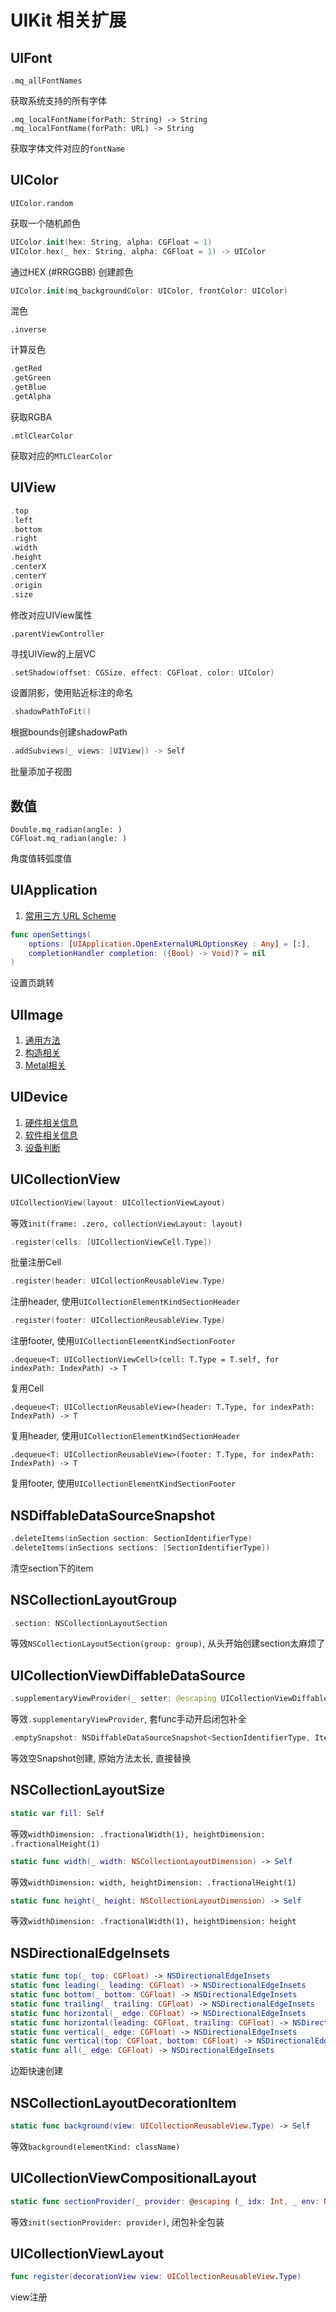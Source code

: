 # UIKit 相关扩展

## UIFont

```
.mq_allFontNames
```

获取系统支持的所有字体

```
.mq_localFontName(forPath: String) -> String
.mq_localFontName(forPath: URL) -> String
```

获取字体文件对应的`fontName`

## UIColor

```
UIColor.random
```

获取一个随机颜色

```swift
UIColor.init(hex: String, alpha: CGFloat = 1)
UIColor.hex(_ hex: String, alpha: CGFloat = 1) -> UIColor
```

通过HEX (\#RRGGBB) 创建颜色

```swift
UIColor.init(mq_backgroundColor: UIColor, frontColor: UIColor)
```

混色

```
.inverse
```

计算反色

```swift
.getRed
.getGreen
.getBlue
.getAlpha
```

获取RGBA

```
.mtlClearColor
```

获取对应的`MTLClearColor`

## UIView

```swift
.top
.left
.bottom
.right
.width
.height
.centerX
.centerY
.origin
.size
```

修改对应UIView属性



```
.parentViewController
```

寻找UIView的上层VC



```swift
.setShadow(offset: CGSize, effect: CGFloat, color: UIColor)
```

设置阴影，使用贴近标注的命名




```swift
.shadowPathToFit()
```

根据bounds创建shadowPath



```swift
.addSubviews(_ views: [UIView]) -> Self
```

批量添加子视图



## 数值

```
Double.mq_radian(angle: )
CGFloat.mq_radian(angle: )
```

角度值转弧度值

## UIApplication

1. [常用三方 URL Scheme](./UIApplication/UIApplication+MQThird.md)

```swift
func openSettings(
    options: [UIApplication.OpenExternalURLOptionsKey : Any] = [:],
    completionHandler completion: ((Bool) -> Void)? = nil
)
```

设置页跳转




## UIImage

1. [通用方法](UIImage/UIImage+MQ.md)
2. [构造相关](./UIImage/UIImage+Creator.md)
3. [Metal相关](UIImage/UIImage+MQMetal.md)

## UIDevice

1. [硬件相关信息](./UIDevice/UIDevice+MQHardware.md)
2. [软件相关信息](./UIDevice/UIDevice+MQSoftware.md)
3. [设备判断](./UIDevice/设备判断.md)

## UICollectionView

```swift
UICollectionView(layout: UICollectionViewLayout)
```

等效`init(frame: .zero, collectionViewLayout: layout)`



```swift
.register(cells: [UICollectionViewCell.Type])
```

批量注册Cell



```swift
.register(header: UICollectionReusableView.Type)
```

注册header, 使用`UICollectionElementKindSectionHeader`



```swift
.register(footer: UICollectionReusableView.Type)
```

注册footer, 使用`UICollectionElementKindSectionFooter`



```
.dequeue<T: UICollectionViewCell>(cell: T.Type = T.self, for indexPath: IndexPath) -> T
```

复用Cell



```
.dequeue<T: UICollectionReusableView>(header: T.Type, for indexPath: IndexPath) -> T
```

复用header, 使用`UICollectionElementKindSectionHeader`



```
.dequeue<T: UICollectionReusableView>(footer: T.Type, for indexPath: IndexPath) -> T
```

复用footer, 使用`UICollectionElementKindSectionFooter`



## NSDiffableDataSourceSnapshot

```swift
.deleteItems(inSection section: SectionIdentifierType)
.deleteItems(inSections sections: [SectionIdentifierType])
```

清空section下的item



## NSCollectionLayoutGroup

```swift
.section: NSCollectionLayoutSection
```

等效`NSCollectionLayoutSection(group: group)`, 从头开始创建section太麻烦了



## UICollectionViewDiffableDataSource

```swift
.supplementaryViewProvider(_ setter: @escaping UICollectionViewDiffableDataSource<SectionIdentifierType, ItemIdentifierType>.SupplementaryViewProvider)
```

等效`.supplementaryViewProvider`, 套func手动开启闭包补全



```swift
.emptySnapshot: NSDiffableDataSourceSnapshot<SectionIdentifierType, ItemIdentifierType>
```

等效空Snapshot创建, 原始方法太长, 直接替换



## NSCollectionLayoutSize

```swift
static var fill: Self
```

等效`widthDimension: .fractionalWidth(1), heightDimension: .fractionalHeight(1)`



```swift
static func width(_ width: NSCollectionLayoutDimension) -> Self
```

等效`widthDimension: width, heightDimension: .fractionalHeight(1)`



```swift
static func height(_ height: NSCollectionLayoutDimension) -> Self
```

等效`widthDimension: .fractionalWidth(1), heightDimension: height`



## NSDirectionalEdgeInsets

```swift
static func top(_ top: CGFloat) -> NSDirectionalEdgeInsets
static func leading(_ leading: CGFloat) -> NSDirectionalEdgeInsets
static func bottom(_ bottom: CGFloat) -> NSDirectionalEdgeInsets
static func trailing(_ trailing: CGFloat) -> NSDirectionalEdgeInsets
static func horizontal(_ edge: CGFloat) -> NSDirectionalEdgeInsets
static func horizontal(leading: CGFloat, trailing: CGFloat) -> NSDirectionalEdgeInsets
static func vertical(_ edge: CGFloat) -> NSDirectionalEdgeInsets
static func vertical(top: CGFloat, bottom: CGFloat) -> NSDirectionalEdgeInsets
static func all(_ edge: CGFloat) -> NSDirectionalEdgeInsets
```

边距快速创建



## NSCollectionLayoutDecorationItem

```swift
static func background(view: UICollectionReusableView.Type) -> Self
```

等效`background(elementKind: className)`



## UICollectionViewCompositionalLayout

```swift
static func sectionProvider(_ provider: @escaping (_ idx: Int, _ env: NSCollectionLayoutEnvironment) -> NSCollectionLayoutSection) -> Self
```

等效`init(sectionProvider: provider)`, 闭包补全包装



## UICollectionViewLayout

```swift
func register(decorationView view: UICollectionReusableView.Type)
```

view注册

